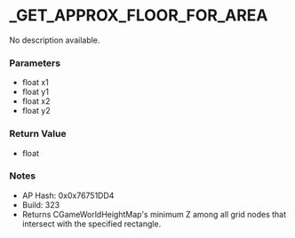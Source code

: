 # _GET_APPROX_FLOOR_FOR_AREA

No description available.

### Parameters
* float x1
* float y1
* float x2
* float y2

### Return Value
* float

### Notes
* AP Hash: 0x0x76751DD4
* Build: 323
* Returns CGameWorldHeightMap's minimum Z among all grid nodes that intersect with the specified rectangle.


